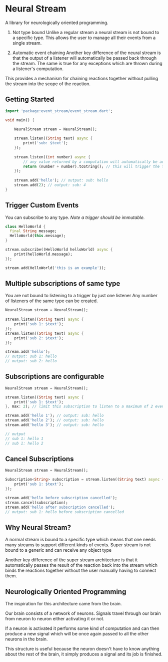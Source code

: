 # Neural Stream
A library for neurologically oriented programming.

1. Not type bound
Unlike a regular stream a neural stream is not bound to a specific type. 
This allows the user to manage all their events from a single stream.

2. Automatic event chaining
Another key difference of the neural stream is that the output of a listener will automatically be passed back through the stream.
The same is true for any exceptions which are thrown during a listener's computation.

This provides a mechanism for chaining reactions together without pulling the stream into the 
scope of the reaction. 

## Getting Started
``` Dart
import 'package:event_stream/event_stream.dart';

void main() {

    NeuralStream stream = NeuralStream();
    
    stream.listen((String text) async {
        print('sub: $text');
    });
    
    stream.listen((int number) async {
        // any value returned by a computation will automatically be added back into the stream.
        return (number + number).toString(); // this will trigger the text listener.
    });
    
    stream.add('hello'); // output: sub: hello
    stream.add(2); // output: sub: 4
}
```

## Trigger Custom Events
You can subscribe to any type. *Note a trigger should be immutable.*
``` Dart
class HelloWorld {
  final String message;
  HelloWorld(this.message);
}

stream.subscribe((HelloWorld helloWorld) async {
    print(helloWorld.message);
});

stream.add(HelloWorld('this is an example'));
```

## Multiple subscriptions of same type
You are not bound to listening to a trigger by just one listener
Any number of listeners of the same type can be created.
``` Dart
NeuralStream stream = NeuralStream();
    
stream.listen((String text) async {
    print('sub 1: $text');
});
stream.listen((String text) async {
    print('sub 2: $text');
});

stream.add('hello'); 
// output: sub 1: hello
// output: sub 2: hello
```

## Subscriptions are configurable
``` Dart
NeuralStream stream = NeuralStream();

stream.listen((String text) async {
    print('sub 1: $text');
}, max: 2); // limit this subscription to listen to a maximum of 2 events

stream.add('hello 1'); // output: sub: hello
stream.add('hello 2'); // output: sub: hello
stream.add('hello 3'); // output: sub: hello

// output
// sub 1: hello 1
// sub 1: hello 2
```

## Cancel Subscriptions
``` Dart
NeuralStream stream = NeuralStream();

Subscription<String> subscription = stream.listen((String text) async {
    print('sub 1: $text');
});

stream.add('hello before subscription cancelled'); 
stream.cancel(subscription);
stream.add('hello after subscription cancelled'); 
// output: sub 1: hello before subscription cancelled
```

## Why Neural Stream?
A normal stream is bound to a specific type <T> which means that one needs many streams to support
different kinds of events. Super stream is not bound to a generic and can receive any object type

Another key difference of the super stream architecture is that it automatically passes the result 
of the reaction back into the stream which binds the reactions together without the user manually
having to connect them.


## Neurologically Oriented Programming
The inspiration for this architecture came from the brain. 

Our brain consists of a network of neurons. Signals travel through our brain from neuron to neuron
either activating it or not. 

If a neuron is activated it performs some kind of computation and can then produce a new signal
which will be once again passed to all the other neurons in the brain.

This structure is useful because the neuron doesn't have to know anything about the rest of the brain, it 
simply produces a signal and its job is finished. 



